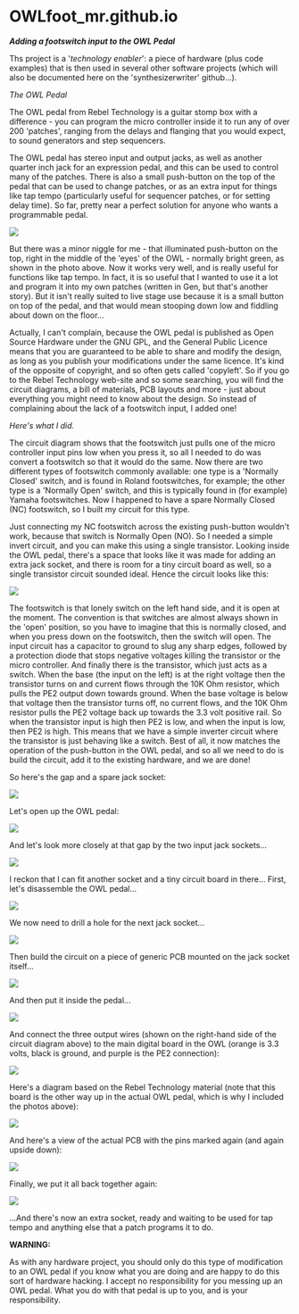 # OWLfoot_mr.github.io
***Adding a footswitch input to the OWL Pedal***

Ths project is a '*technology enabler*': a piece of hardware (plus code examples) that is then used in several other software projects (which will also be documented here on the 'synthesizerwriter' github...). 

*The OWL Pedal*

The OWL pedal from Rebel Technology is a guitar stomp box with a difference - you can program the micro controller inside it to run any of over 200 'patches', ranging from the delays and flanging that you would expect, to sound generators and step sequencers.

The OWL pedal has stereo input and output jacks, as well as another quarter inch jack for an expression pedal, and this can be used to control many of the patches. There is also a small push-button on the top of the pedal that can be used to change patches, or as an extra input for things like tap tempo (particularly useful for sequencer patches, or for setting delay time). So far, pretty near a perfect solution for anyone who wants a programmable pedal.

![](/images/OWL-pedal-green-light-small-300.png)

But there was a minor niggle for me - that illuminated push-button on the top, right in the middle of the 'eyes' of the OWL - normally bright green, as shown in the photo above. Now it works very well, and is really useful for functions like tap tempo. In fact, it is so useful that I wanted to use it a lot and program it into my own patches (written in Gen, but that's another story). But it isn't really suited to live stage use because it is a small button on top of the pedal, and that would mean stooping down low and fiddling about down on the floor...

Actually, I can't complain, because the OWL pedal is published as Open Source Hardware under the GNU GPL, and the General Public Licence means that you are guaranteed to be able to share and modify the design, as long as you publish your modifications under the same licence. It's kind of the opposite of copyright, and so often gets called 'copyleft'. So if you go to the Rebel Technology web-site and so some searching, you will find the circuit diagrams, a bill of materials, PCB layouts and more - just about everything you might need to know about the design. So instead of complaining about the lack of a footswitch input, I added one!

*Here's what I did.*

The circuit diagram shows that the footswitch just pulls one of the micro controller input pins low when you press it, so all I needed to do was convert a footswitch so that it would do the same. Now there are two different types of footswitch commonly available: one type is a 'Normally Closed' switch, and is found in Roland footswitches, for example; the other type is a 'Normally Open' switch, and this is typically found in (for example) Yamaha footswitches. Now I happened to have a spare Normally Closed (NC) footswitch, so I built my circuit for this type.

Just connecting my NC footswitch across the existing push-button wouldn't work, because that switch  is Normally Open (NO). So I needed a simple invert circuit, and you can make this using a single transistor. Looking inside the OWL pedal, there's a space that looks like it was made for adding an extra jack socket, and there is room for a tiny circuit board as well, so a single transistor circuit sounded ideal. Hence the circuit looks like this:

![](/images/OWL-Footswitch-to-Push-Button-schematic-cropped.png)

The footswitch is that lonely switch on the left hand side, and it is open at the moment. The convention is that switches are almost always shown in the 'open' position, so you have to imagine that this is normally closed, and when you press down on the footswitch, then the switch will open. The input circuit has a capacitor to ground to slug any sharp edges, followed by a protection diode that stops negative voltages killing the transistor or the micro controller. And finally there is the transistor, which just acts as a switch. When the base (the input on the left) is at the right voltage then the transistor turns on and current flows through the 10K Ohm resistor, which pulls the PE2 output down towards ground. When the base voltage is below that voltage then the transistor turns off, no current flows, and the 10K Ohm resistor pulls the PE2 voltage back up towards the 3.3 volt positive rail. So when the transistor input is high then PE2 is low, and when the input is low, then PE2 is high. This means that we have a simple inverter circuit where the transistor is just behaving like a switch. Best of all, it now matches the operation of the push-button in the OWL pedal, and so all we need to do is build the circuit, add it to the existing hardware, and we are done!

So here's the gap and a spare jack socket:

![](/images/01-before-rot.jpg)

Let's open up the OWL pedal:

![](/images/04-inside.jpg)

And let's look more closely at that gap by the two input jack sockets...

![](/images/05-space.jpg)

I reckon that I can fit another socket and a tiny circuit board in there... First, let's disassemble the OWL pedal...

![](/images/06-11-disassemble-all.png)

We now need to drill a hole for the next jack socket...

![](/images/12-new-hole.jpg)

Then build the circuit on a piece of generic PCB mounted on the jack socket itself...

![](/images/13-OWL-pushbutton-input-mr.jpg)

And then put it inside the pedal...

![](/images/14-in-place.jpg)

And connect the three output wires (shown on the right-hand side of the circuit diagram above) to the main digital board in the OWL (orange is 3.3 volts, black is ground, and purple is the PE2 connection):

![](/images/15-in-close.jpg)

Here's a diagram based on the Rebel Technology material (note that this board is the other way up in the actual OWL pedal, which is why I included the photos above):

![](/images/OWL-Footswitch-diagram-1-cropped.png)

And here's a view of the actual PCB with the pins marked again (and again upside down):

![](/images/OWL-Footswitch-diagram-2-cropped.png)

Finally, we put it all back together again:

![](/images/16-OWL-pedal-with-extra-input-mr.jpg) 

...And there's now an extra socket, ready and waiting to be used for tap tempo and anything else that a patch programs it to do.

**WARNING:** 

As with any hardware project, you should only do this type of modification to an OWL pedal if you know what you are doing and are happy to do this sort of hardware hacking. I accept no responsibility for you messing up an OWL pedal. What you do with that pedal is up to you, and is your responsibility. 


